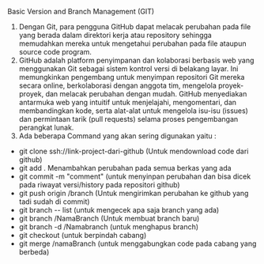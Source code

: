 Basic Version and Branch Management (GIT)
1. Dengan Git, para pengguna GitHub dapat melacak perubahan pada file yang berada dalam direktori kerja atau repository sehingga memudahkan mereka untuk mengetahui perubahan pada file ataupun source code program.
2. GitHub adalah platform penyimpanan dan kolaborasi berbasis web yang menggunakan Git sebagai sistem kontrol versi di belakang layar. Ini memungkinkan pengembang untuk menyimpan repositori Git mereka secara online, berkolaborasi dengan anggota tim, mengelola proyek-proyek, dan melacak perubahan dengan mudah. GitHub menyediakan antarmuka web yang intuitif untuk menjelajahi, mengomentari, dan membandingkan kode, serta alat-alat untuk mengelola isu-isu (issues) dan permintaan tarik (pull requests) selama proses pengembangan perangkat lunak.
3. Ada beberapa Command yang akan sering digunakan yaitu : 
- git clone ssh://link-project-dari-github (Untuk mendownload code dari github)
- git add . Menambahkan perubahan pada semua berkas yang ada
- git commit -m "comment" (untuk menyinpan perubahan dan bisa dicek pada riwayat versi/history pada repositori github)
- git push origin /branch (Untuk mengirimkan perubahan ke github yang tadi sudah di commit)
- git branch -- list (untuk mengecek apa saja branch yang ada)
- git branch /NamaBranch (Untuk membuat branch baru)
- git branch -d /Namabranch (untuk menghapus branch)
- git checkout (untuk berpindah cabang)
- git merge /namaBranch (untuk menggabungkan code pada cabang yang berbeda)